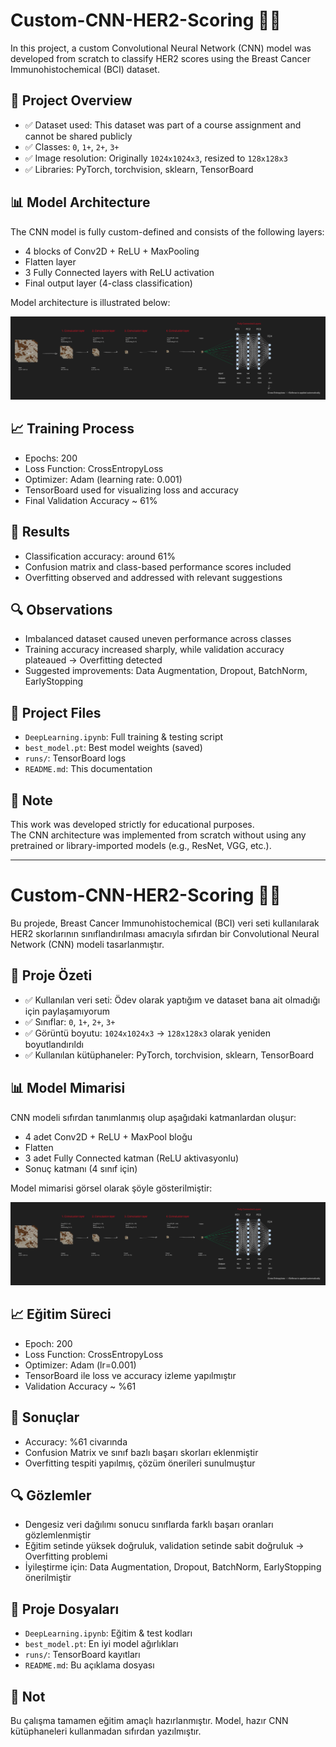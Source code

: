 # Custom-CNN-HER2-Scoring 🔬🧠

In this project, a custom Convolutional Neural Network (CNN) model was developed from scratch to classify HER2 scores using the Breast Cancer Immunohistochemical (BCI) dataset.

## 🚀 Project Overview

- ✅ Dataset used: This dataset was part of a course assignment and cannot be shared publicly  
- ✅ Classes: `0`, `1+`, `2+`, `3+`  
- ✅ Image resolution: Originally `1024x1024x3`, resized to `128x128x3`  
- ✅ Libraries: PyTorch, torchvision, sklearn, TensorBoard

## 📊 Model Architecture

The CNN model is fully custom-defined and consists of the following layers:

- 4 blocks of Conv2D + ReLU + MaxPooling  
- Flatten layer  
- 3 Fully Connected layers with ReLU activation  
- Final output layer (4-class classification)

Model architecture is illustrated below:

![ModelDiagram](./ModelDiagram.png)

## 📈 Training Process

- Epochs: 200  
- Loss Function: CrossEntropyLoss  
- Optimizer: Adam (learning rate: 0.001)  
- TensorBoard used for visualizing loss and accuracy  
- Final Validation Accuracy ~ 61%

## 🧪 Results

- Classification accuracy: around 61%  
- Confusion matrix and class-based performance scores included  
- Overfitting observed and addressed with relevant suggestions

## 🔍 Observations

- Imbalanced dataset caused uneven performance across classes  
- Training accuracy increased sharply, while validation accuracy plateaued → Overfitting detected  
- Suggested improvements: Data Augmentation, Dropout, BatchNorm, EarlyStopping

## 📁 Project Files

- `DeepLearning.ipynb`: Full training & testing script  
- `best_model.pt`: Best model weights (saved)  
- `runs/`: TensorBoard logs  
- `README.md`: This documentation

## 📝 Note

This work was developed strictly for educational purposes.  
The CNN architecture was implemented from scratch without using any pretrained or library-imported models (e.g., ResNet, VGG, etc.).

---

# Custom-CNN-HER2-Scoring 🔬🧠

Bu projede, Breast Cancer Immunohistochemical (BCI) veri seti kullanılarak HER2 skorlarının sınıflandırılması amacıyla sıfırdan bir Convolutional Neural Network (CNN) modeli tasarlanmıştır.

## 🚀 Proje Özeti

- ✅ Kullanılan veri seti: Ödev olarak yaptığım ve dataset bana ait olmadığı için paylaşamıyorum  
- ✅ Sınıflar: `0`, `1+`, `2+`, `3+`  
- ✅ Görüntü boyutu: `1024x1024x3` → `128x128x3` olarak yeniden boyutlandırıldı  
- ✅ Kullanılan kütüphaneler: PyTorch, torchvision, sklearn, TensorBoard

## 📊 Model Mimarisi

CNN modeli sıfırdan tanımlanmış olup aşağıdaki katmanlardan oluşur:

- 4 adet Conv2D + ReLU + MaxPool bloğu  
- Flatten  
- 3 adet Fully Connected katman (ReLU aktivasyonlu)  
- Sonuç katmanı (4 sınıf için)

Model mimarisi görsel olarak şöyle gösterilmiştir:

![ModelDiagram](./ModelDiagram.png)

## 📈 Eğitim Süreci

- Epoch: 200  
- Loss Function: CrossEntropyLoss  
- Optimizer: Adam (lr=0.001)  
- TensorBoard ile loss ve accuracy izleme yapılmıştır  
- Validation Accuracy ~ %61

## 🧪 Sonuçlar

- Accuracy: %61 civarında  
- Confusion Matrix ve sınıf bazlı başarı skorları eklenmiştir  
- Overfitting tespiti yapılmış, çözüm önerileri sunulmuştur

## 🔍 Gözlemler

- Dengesiz veri dağılımı sonucu sınıflarda farklı başarı oranları gözlemlenmiştir  
- Eğitim setinde yüksek doğruluk, validation setinde sabit doğruluk → Overfitting problemi  
- İyileştirme için: Data Augmentation, Dropout, BatchNorm, EarlyStopping önerilmiştir

## 📁 Proje Dosyaları

- `DeepLearning.ipynb`: Eğitim & test kodları  
- `best_model.pt`: En iyi model ağırlıkları  
- `runs/`: TensorBoard kayıtları  
- `README.md`: Bu açıklama dosyası

## 📝 Not

Bu çalışma tamamen eğitim amaçlı hazırlanmıştır. Model, hazır CNN kütüphaneleri kullanmadan sıfırdan yazılmıştır.

